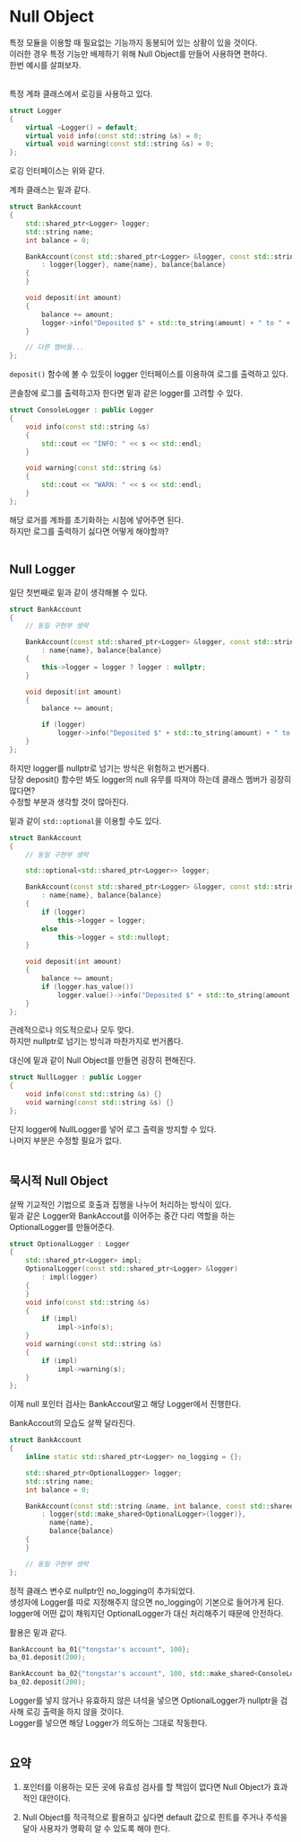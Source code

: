 # Null Object  

특정 모듈을 이용할 때 필요없는 기능까지 동봉되어 있는 상황이 있을 것이다.  
이러한 경우 특정 기능만 배제하기 위해 Null Object를 만들어 사용하면 편하다.  
한번 예시를 살펴보자.  
&nbsp;  

특정 계좌 클래스에서 로깅을 사용하고 있다.  
```c++
struct Logger
{
    virtual ~Logger() = default;
    virtual void info(const std::string &s) = 0;
    virtual void warning(const std::string &s) = 0;
};
```
로깅 인터페이스는 위와 같다.  

계좌 클래스는 밑과 같다.  
```c++
struct BankAccount
{
    std::shared_ptr<Logger> logger;
    std::string name;
    int balance = 0;

    BankAccount(const std::shared_ptr<Logger> &logger, const std::string &name, int balance)
        : logger{logger}, name{name}, balance{balance}
    {
    }

    void deposit(int amount)
    {
        balance += amount;
        logger->info("Deposited $" + std::to_string(amount) + " to " + name + ", balance is now $" + std::to_string(balance));
    }

    // 다른 멤버들...
};
```
```deposit()``` 함수에 볼 수 있듯이 logger 인터페이스를 이용하여 로그를 출력하고 있다.  

콘솔창에 로그를 출력하고자 한다면 밑과 같은 logger를 고려할 수 있다.  
```c++
struct ConsoleLogger : public Logger
{
    void info(const std::string &s)
    {
        std::cout << "INFO: " << s << std::endl;
    }

    void warning(const std::string &s)
    {
        std::cout << "WARN: " << s << std::endl;
    }
};
```
해당 로거를 계좌를 초기화하는 시점에 넣어주면 된다.  
하지만 로그를 출력하기 싫다면 어떻게 해야할까?  
&nbsp;  

## Null Logger  

일단 첫번째로 밑과 같이 생각해볼 수 있다.  
```c++
struct BankAccount
{
    // 동일 구현부 생략

    BankAccount(const std::shared_ptr<Logger> &logger, const std::string &name, int balance)
        : name{name}, balance{balance}
    {
        this->logger = logger ? logger : nullptr;
    }

    void deposit(int amount)
    {
        balance += amount;

        if (logger)
            logger->info("Deposited $" + std::to_string(amount) + " to " + name + ", balance is now $" + std::to_string(balance));
    }
};
```
하지만 logger를 nullptr로 넘기는 방식은 위험하고 번거롭다.  
당장 deposit() 함수만 봐도 logger의 null 유무를 따져야 하는데 클래스 멤버가 굉장히 많다면?  
수정할 부분과 생각할 것이 많아진다.  

밑과 같이 ```std::optional```을 이용할 수도 있다.  
```c++
struct BankAccount
{
    // 동일 구현부 생략

    std::optional<std::shared_ptr<Logger>> logger;

    BankAccount(const std::shared_ptr<Logger> &logger, const std::string &name, int balance)
        : name{name}, balance{balance}
    {
        if (logger)
            this->logger = logger;
        else
            this->logger = std::nullopt;
    }

    void deposit(int amount)
    {
        balance += amount;
        if (logger.has_value())
            logger.value()->info("Deposited $" + std::to_string(amount) + " to " + name + ", balance is now $" + std::to_string(balance));
    }
};
```
관례적으로나 의도적으로나 모두 맞다.  
하지만 nullptr로 넘기는 방식과 마찬가지로 번거롭다.  

대신에 밑과 같이 Null Object를 만들면 굉장히 편해진다.  
```c++
struct NullLogger : public Logger
{
    void info(const std::string &s) {}
    void warning(const std::string &s) {}
};
```
단지 logger에 NullLogger를 넣어 로그 출력을 방지할 수 있다.  
나머지 부분은 수정할 필요가 없다.  
&nbsp;  

## 묵시적 Null Object  

살짝 기교적인 기법으로 호출과 집행을 나누어 처리하는 방식이 있다.  
밑과 같은 Logger와 BankAccout를 이어주는 중간 다리 역할을 하는 OptionalLogger를 만들어준다.  
```c++
struct OptionalLogger : Logger
{
    std::shared_ptr<Logger> impl;
    OptionalLogger(const std::shared_ptr<Logger> &logger)
        : impl(logger)
    {
    }
    void info(const std::string &s)
    {
        if (impl)
            impl->info(s);
    }
    void warning(const std::string &s)
    {
        if (impl)
            impl->warning(s);
    }
};
```
이제 null 포인터 검사는 BankAccout말고 해당 Logger에서 진행한다.  

BankAccout의 모습도 살짝 달라진다.  
```c++
struct BankAccount
{
    inline static std::shared_ptr<Logger> no_logging = {};

    std::shared_ptr<OptionalLogger> logger;
    std::string name;
    int balance = 0;

    BankAccount(const std::string &name, int balance, const std::shared_ptr<Logger> &logger = no_logging)
        : logger{std::make_shared<OptionalLogger>(logger)},
          name{name},
          balance{balance}
    {
    }

    // 동일 구현부 생략
};
```
정적 클래스 변수로 nullptr인 no_logging이 추가되었다.  
생성자에 Logger를 따로 지정해주지 않으면 no_logging이 기본으로 들어가게 된다.  
logger에 어떤 값이 채워지던 OptionalLogger가 대신 처리해주기 때문에 안전하다.  

활용은 밑과 같다.  
```c++
BankAccount ba_01{"tongstar's account", 100};
ba_01.deposit(200);

BankAccount ba_02{"tongstar's account", 100, std::make_shared<ConsoleLogger>()};
ba_02.deposit(200);
```
Logger를 넣지 않거나 유효하지 않은 녀석을 넣으면 OptionalLogger가 nullptr을 검사해 로깅 출력을 하지 않을 것이다.  
Logger를 넣으면 해당 Logger가 의도하는 그대로 작동한다.   
&nbsp;  

## 요약  

1. 포인터를 이용하는 모든 곳에 유효성 검사를 할 책임이 없다면 Null Object가 효과적인 대안이다.  

2. Null Object를 적극적으로 활용하고 싶다면 default 값으로 힌트를 주거나 주석을 달아 사용자가 명확히 알 수 있도록 해야 한다.  